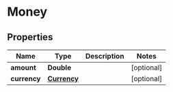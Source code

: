 

# Money


## Properties

| Name | Type | Description | Notes |
|------------ | ------------- | ------------- | -------------|
|**amount** | **Double** |  |  [optional] |
|**currency** | [**Currency**](Currency.md) |  |  [optional] |



